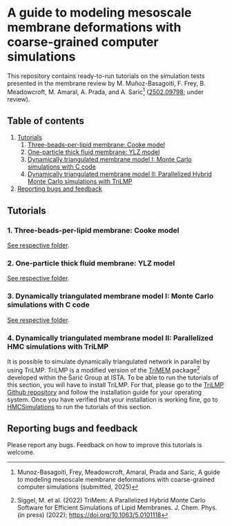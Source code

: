 # A guide to modeling mesoscale membrane deformations with coarse-grained computer simulations

This repository contains ready-to-run tutorials on the simulation tests presented in the membrane review by M. Muñoz-Basagoiti, F. Frey,  B. Meadowcroft, M. Amaral, A. Prada, and A. Saric[^RevCit] ([2502.09798](https://arxiv.org/abs/2502.09798); under review).

## Table of contents
1. [Tutorials](#tutorials)
    1. [Three-beads-per-lipid membrane: Cooke model](#cooke)
    2. [One-particle thick fluid membrane: YLZ model](#ylz)
    3. [Dynamically triangulated membrane model I: Monte Carlo simulations with C code](#mcsims)
    4. [Dynamically triangulated membrane model II: Parallelized Hybrid Monte Carlo simulations with TriLMP](#trilmp) 
2. [Reporting bugs and feedback](#bugs)

## Tutorials <a name="tutorials"></a>

### 1. Three-beads-per-lipid membrane: Cooke model <a name="cooke"></a>
[See respective folder](CookeSimulations).

### 2. One-particle thick fluid membrane: YLZ model <a name="ylz"></a>
[See respective folder](YLZSimulations).

### 3. Dynamically triangulated membrane model I: Monte Carlo simulations with C code  <a name="mcsims"></a>
[See respective folder](MCSimulations).

### 4. Dynamically triangulated membrane model II: Parallelized HMC simulations with TriLMP  <a name="trilmp"></a>
It is possible to simulate dynamically triangulated network in parallel by using TriLMP. TriLMP is a modified version of the [TriMEM](https://github.com/bio-phys/trimem) package[^Siggel2022] developed within the Šarić Group at ISTA. To be able to run the tutorials of this section, you will have to install TriLMP. For that, please go to the [TriLMP Github repository](https://github.com/Saric-Group/trimem_sbeady) and follow the installation guide for your operating system. Once you have verified that your installation is working fine, go to [HMCSimulations](https://github.com/Saric-Group/MembraneReviewTutorials/tree/main/DNTSimulations) to run the tutorials of this section.

## Reporting bugs and feedback  <a name="bugs"></a>

Please report any bugs. Feedback on how to improve this tutorials is welcome.

[^RevCit]: Munoz-Basagoiti, Frey, Meadowcroft, Amaral, Prada and Saric, A guide to modeling mesoscale membrane deformations with coarse-grained computer simulations (submitted, 2025)
[^Siggel2022]: Siggel, M. et al. (2022) TriMem: A Parallelized Hybrid Monte
  Carlo Software for Efficient Simulations of Lipid Membranes.
  J. Chem. Phys. (in press) (2022); https://doi.org/10.1063/5.0101118
